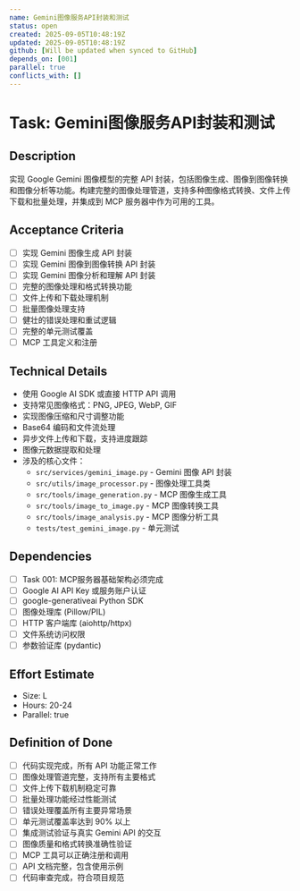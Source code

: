 ```yaml
---
name: Gemini图像服务API封装和测试
status: open
created: 2025-09-05T10:48:19Z
updated: 2025-09-05T10:48:19Z
github: [Will be updated when synced to GitHub]
depends_on: [001]
parallel: true
conflicts_with: []
---
```


# Task: Gemini图像服务API封装和测试

## Description
实现 Google Gemini 图像模型的完整 API 封装，包括图像生成、图像到图像转换和图像分析等功能。构建完整的图像处理管道，支持多种图像格式转换、文件上传下载和批量处理，并集成到 MCP 服务器中作为可用的工具。

## Acceptance Criteria
- [ ] 实现 Gemini 图像生成 API 封装
- [ ] 实现 Gemini 图像到图像转换 API 封装
- [ ] 实现 Gemini 图像分析和理解 API 封装
- [ ] 完整的图像处理和格式转换功能
- [ ] 文件上传和下载处理机制
- [ ] 批量图像处理支持
- [ ] 健壮的错误处理和重试逻辑
- [ ] 完整的单元测试覆盖
- [ ] MCP 工具定义和注册

## Technical Details
- 使用 Google AI SDK 或直接 HTTP API 调用
- 支持常见图像格式：PNG, JPEG, WebP, GIF
- 实现图像压缩和尺寸调整功能
- Base64 编码和文件流处理
- 异步文件上传和下载，支持进度跟踪
- 图像元数据提取和处理
- 涉及的核心文件：
  - `src/services/gemini_image.py` - Gemini 图像 API 封装
  - `src/utils/image_processor.py` - 图像处理工具类
  - `src/tools/image_generation.py` - MCP 图像生成工具
  - `src/tools/image_to_image.py` - MCP 图像转换工具
  - `src/tools/image_analysis.py` - MCP 图像分析工具
  - `tests/test_gemini_image.py` - 单元测试

## Dependencies
- [ ] Task 001: MCP服务器基础架构必须完成
- [ ] Google AI API Key 或服务账户认证
- [ ] google-generativeai Python SDK
- [ ] 图像处理库 (Pillow/PIL)
- [ ] HTTP 客户端库 (aiohttp/httpx)
- [ ] 文件系统访问权限
- [ ] 参数验证库 (pydantic)

## Effort Estimate
- Size: L
- Hours: 20-24
- Parallel: true

## Definition of Done
- [ ] 代码实现完成，所有 API 功能正常工作
- [ ] 图像处理管道完整，支持所有主要格式
- [ ] 文件上传下载机制稳定可靠
- [ ] 批量处理功能经过性能测试
- [ ] 错误处理覆盖所有主要异常场景
- [ ] 单元测试覆盖率达到 90% 以上
- [ ] 集成测试验证与真实 Gemini API 的交互
- [ ] 图像质量和格式转换准确性验证
- [ ] MCP 工具可以正确注册和调用
- [ ] API 文档完整，包含使用示例
- [ ] 代码审查完成，符合项目规范